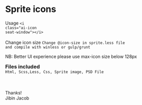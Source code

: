 # Sprite icons


Usage
<i class="ai-icon seat-window"></i> 
<code><span>&lt;i</span> <span class="na">class=</span><span class="s">"ai-icon seat-window"</span><span class="nt">&gt;</span><span>&lt;/i&gt;</span></code> <br><br>
Change icon size
<code>Change @icon-size in sprite.less file and compile with winless or gulp/grunt</code>

NB: Better UI experience please use max-icon size below 128px 

<h3 style="margin:0;">Files included</h3>
                <code>Html, Scss,Less, Css, Sprite image, PSD File</code>
                <br><br><br><br>
                Thanks!<br>
                Jibin Jacob
